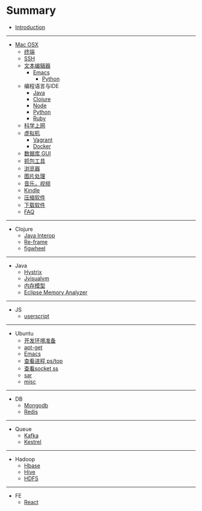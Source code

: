 # Summary

* [Introduction](README.md)

-----
* [Mac OSX](mac/README.md)
    * [终端](mac/iterm2.md)
    * [SSH](mac/ssh.md)
    * [文本编辑器](mac/editor/README.md)
        * [Emacs](mac/editor/emacs/README.md)
            * [Python](mac/editor/emacs/python.md)
    * 编程语言与IDE
        * [Java](mac/pl_ide/java.md)
        * [Clojure](mac/pl_ide/clojure.md)
        * [Node](mac/pl_ide/node.md)
        * [Python](mac/pl_ide/python.md)
        * [Ruby](mac/pl_ide/ruby.md)
    * [科学上网](mac/ss.md)
    * [虚拟机](mac/virtualmachine/virtualbox.md)
        * [Vagrant](mac/virtualmachine/vagrant.md)
        * [Docker](mac/virtualmachine/docker.md)
    * [数据库 GUI](mac/db_gui.md)
    * [抓包工具](mac/wireshark.md)
    * [浏览器](mac/browser.md)
    * [图片处理](mac/picture.md)
    * [音乐，视频](mac/music_video.md)
    * [Kindle](mac/kindle.md)
    * [压缩软件](mac/compression.md)
    * [下载软件](mac/download.md)
    * [FAQ](mac/faq.md)

-----
* Clojure
    * [Java Interop](clojure/java-interop.md)
    * [Re-frame](clojure/re-frame.md)
    * [figwheel](clojure/figwheel.md)

-----
* Java
    * [Hystrix](java/hystrix.md)
    * [Jvisualvm](java/jvisualvm.md)
    * [内存模型](java/memory.md)
    * [Eclipse Memory Analyzer](java/mat.md)

-----
* JS
    * [userscript](js/userscript.md)

-----
* Ubuntu
    * [开发环境准备](ubuntu/dev.md)
    * [apt-get](ubuntu/apt-get.md)
    * [Emacs](ubuntu/emacs.md)
    * [查看进程 ps/top](ubuntu/process.md)
    * [查看socket ss](ubuntu/ss.md)
    * [sar](ubuntu/sar.md)
    * [misc](ubuntu/misc.md)

-----
* DB
    * [Mongodb](db/mongo.md)
    * [Redis](db/redis.md)

-----
* Queue
    * [Kafka](queue/kafka.md)
    * [Kestrel](queue/kestrel.md)

-----
* Hadoop
    * [Hbase](hadoop/hbase.md)
    * [Hive](hadoop/hive.md)
    * [HDFS](hadoop/hdfs.md)

-----
* FE
    * [React](fe/react.md)


